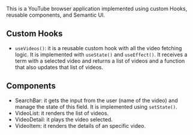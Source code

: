 This is a YouTube browser application implemented using custom Hooks, reusable components, and Semantic UI.
##  Custom Hooks
- `useVideos()`: it is a reusable custom hook with all the video fetching logic. It is implemented with `useState()` and `useEffect()`. It receives a term with a selected video and returns a list of videos and a function that also updates that list of videos.

## Components
- SearchBar: it gets the input from the user (name of the video) and manage the state of this field. It is implemented using `setState()`.
- VideoList: it renders the list of videos. 
- VideoDetail: it plays the video selected. 
- VideoItem: it renders the details of an specific video.

